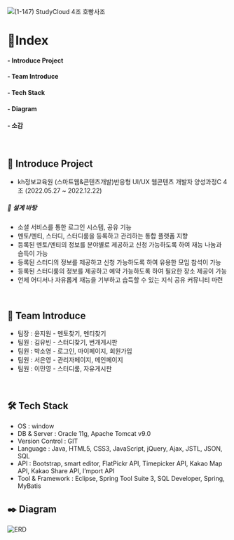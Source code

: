 ![(1-147) StudyCloud 4조 호빵사조](https://user-images.githubusercontent.com/104713025/210501760-8ba0a102-c059-4970-9eee-01240d940fb5.jpg)



:round_pushpin:Index <br/>
========
#### - Introduce Project<br/>
#### - Team Introduce<br/>
#### - Tech Stack<br/>
#### - Diagram<br/>
#### - 소감

<br/>

## :bookmark_tabs: Introduce Project<br/>
- kh정보교육원 (스마트웹&콘텐츠개발)반응형 UI/UX 웹콘텐츠 개발자 양성과정C 4조 (2022.05.27 ~ 2022.12.22)
##### :wrench: 설계 바탕
 - 소셜 서비스를 통한 로그인 시스템, 공유 기능
- 멘토/멘티, 스터디, 스터디룸을 등록하고 관리하는 통합 플랫폼 지향
- 등록된 멘토/멘티의 정보를 분야별로 제공하고 신청 가능하도록 하여 재능 나눔과 습득이 가능
- 등록된 스터디의 정보를 제공하고 신청 가능하도록 하여 유용한 모임 참석이 가능 
- 등록된 스터디룸의 정보를 제공하고 예약 가능하도록 하여 필요한 장소 제공이 가능
- 언제 어디서나 자유롭게 재능을 기부하고 습득할 수 있는 지식 공유 커뮤니티 마련
<br/>

##  :two_women_holding_hands: Team Introduce<br/>
- 팀장 : 윤지원 - 멘토찾기, 멘티찾기 
- 팀원 : 김유빈 - 스터디찾기, 번개게시판
- 팀원 : 박소영 - 로그인, 마이페이지, 회원가입
- 팀원 : 서은영 - 관리자페이지, 메인페이지
- 팀원 : 이민영 - 스터디룸, 자유게시판

<br/>

##  🛠️ Tech Stack<br/>

- OS : window
- DB & Server : Oracle 11g, Apache Tomcat v9.0
- Version Control : GIT
- Language :  Java, HTML5, CSS3, JavaScript, jQuery, Ajax, JSTL, JSON, SQL
- API : Bootstrap, smart editor, FlatPickr API, Timepicker API, Kakao Map API, Kakao Share API, I’mport API
- Tool & Framework : Eclipse, Spring Tool Suite 3, SQL Developer, Spring, MyBatis


## :black_nib: Diagram<br/>
<img alt="ERD" src="https://user-images.githubusercontent.com/104713025/210948223-2fb413b9-7a5c-4df5-8b99-59e078cd07d3.png">


